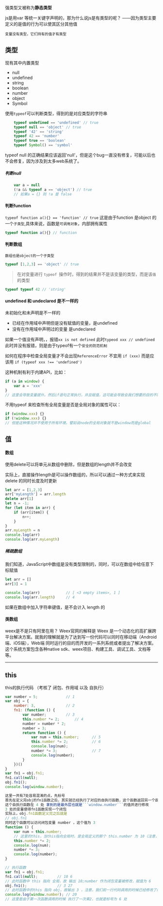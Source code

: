 强类型又被称为**静态类型**

js是用var 等统一关键字声明的，那为什么说js是有类型的呢？
——因为类型主要定义的是值的行为可以使其区分其他值

```变量没有类型，它们持有的值才有类型```

## 类型
现有其中内置类型
* null
* undefined
* string
* boolean
* number
* object
* Symbol

使用```typeof```可以判断类型，得到的是对应类型的字符串
```js
    typeof undefined == 'undefined' // true
    typeof null == 'object' // true
    typeof '42' == 'string'
    typeof 42 == 'number'
    typeof true == 'boolean'
    typeof Symbol() == 'symbol'
```
typeof null 的正确结果应该返回'null'，但是这个bug一直没有修复，可能以后也不会修复，因为涉及到太多web系统了。

##### 判断null
```js
    var a = null
    (!a && typeof a == 'object') // true
    // 如果a = {} 则 !a 是 false
```
#### 判断function
```typeof function a(){} == 'function' // true```
这是由于function 是object 的一个```子类型```,具体来说，函数是```可调用对象```，内部拥有属性
```js
typeof function a(){} // function
```
#### 判断数组
```数组也是object的一个子类型```
```js
typeof [1,2,3] == 'object' // true
```
> 在对变量进行 ```typeof ```操作时，得到的结果并不是该变量的类型，而是该```值```的类型
```js
typeof typeof 42 // 'string'
```
#### undefined 和 undeclared 是不一样的
未初始化和未声明是不一样的
* 已经在作用域中声明但是没有赋值的变量，是undefined
* 没有在作用域中声明过的变量 是undeclared

如果一个值没有声明，，报错```xx is not defined```
此时```typeod xxx // undefined```此时并没有报错，则是由于typeof有一个```安全的防范机制```

如何在程序中检查全局变量才不会出现```ReferenceError```
不宜用
```if (xxx)```
而是应该用
```if (typeof xxx !== 'undefined')```

这种机制有利于内建API，比如：
```js
if (a in window) {
    var a = 'xxx'
}
// 这里会导致变量提升。然后if语句正常执行，并且赋值，这可能会导致会我们想要的目的不同
```
不用typeof 来检查所有全局变量是否是全局对象的属性可以：
```js
if (window.xxx) {}
if (!window.xxx) {}
// 但是这种情况并不使用于所有环境，譬如说node的全局对象就不是window而是global
```

## 值
#### 数组
使用delete可以将单元从数组中删除，但是数组的length并不会改变

实际上，直接操作length是可以操作数组的，所以可以通过一种方式来实现 delete 的同时长度及时更新
```js
let arr = [1,2,3]
arr['myLength'] = arr.length
delete arr[1]
let n = -1;
for (let item in arr) {
    if (arr[item]) {
        n++;
    }
}
arr.myLength = n
console.log(arr)
console.log(arr.myLength)
```
##### 稀疏数组
我们知道，JavaScript中数组是没有类型限制的，同时，可以在数组中给任意下标赋值
```js
let arr = []
arr[3] = 1

console.log(arr)            // [ <3 empty items>, 1 ]
console.log(arr.length)     // 4
```

如果在数组中加入字符串键值，是不会计入 length 的

#### 类数组



 <!-- 农村淘宝是阿里巴巴集团的战略项目，通过与各地 zf 深度合作，以电子商务平台为基础，搭建县村两级服务网络，充分发挥电子商务优势，突破物流、信息流的瓶颈，人才和意识的短板，实现“网货下乡”和“农产品进城”的双向流通功能。加速城乡一体化，吸引更多的人才回流创业，为实现现代化、智能化的“智慧农村”而积基树本。 -->

 <!-- 主要是用使用「 weex 」开发无线业务以及「 react 」「 node 」 开发 PC 业务
aparadeway -->
weex是不是只有阿里在用？
Weex官网的解释是 Weex 是一个动态化的高扩展跨平台解决方案。就我的理解就是为了达到写一份代码可以同时在移动端（Android端、iOS端），Web端 同时运行的目的而开发的一系列系统或者提出了解决方案。这个系统方案包含各种native sdk、weex项目、构建工具、调试工具、文档等等。


----------
## this
this的执行代码 （考核了 闭包、作用域 以及 自执行）
```js
var number = 5;             // 1
var obj = {
    number: 3,              // 2
    fn1: (function () {
        var number;         // 3
        this.number *= 2;       // 4
        number = number * 2;
        number = 3;
        return function () {
            var num = this.number;      // 5
            this.number *= 2;           // 6
            console.log(num);
            number *= 3;                // 7
            console.log(number);
        }
    })()
}
var fn1 = obj.fn1;
fn1.call(null);
obj.fn1();
console.log(window.number);
```
```js
这里一共有7处容易混淆的点，先标号
首先在定义完obj的fn1函数之后，其实就已经执行了对应的自执行函数，这个函数返回另一个函数并赋值给obj.fn1
这个自执行函数在 4 处 拿到的是最外层也就是```window.number```的值并进行修改
3 处的变量使得fn1函数实现一个闭包
实际上，obj.fn1函数定义完之后就是
// obj.fn1
同时这个函数可以访问闭包变量 number ，这个值为 3
function () {
    var num = this.number;      
    // 这里的this，当this指向全局时，是全局定义的那个 this.number 为 10（注意，这个值在 自执行函数 中已经被修改）；‘如果指向obj 则this.number为3 
    this.number *= 2;          
    console.log(num);
    number *= 3;              
    console.log(number);
}
```
```js
// 执行函数
var fn1 = obj.fn1;
fn1.call(null);         // 10 6
// 此时函数中 this 指向 全局，故 输出 10;number 作为闭包变量被修改，赋值为 6
obj.fn1();              // 3 27
// 此时函数中的this 指向 obj，故输出 3 ，注意，我们前一行代码调用的时候已经修改了闭包中变量的值，所以 9 * 3 == 27
console.log(window.number); // 20
// 这里是由于第一次函数调用的时候 执行了一次乘2，也就是标号为 6 处
```
